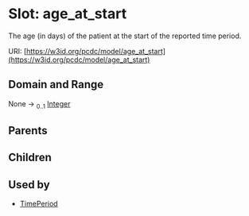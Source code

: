 
# Slot: age_at_start


The age (in days) of the patient at the start of the reported time period.

URI: [https://w3id.org/pcdc/model/age_at_start](https://w3id.org/pcdc/model/age_at_start)


## Domain and Range

None &#8594;  <sub>0..1</sub> [Integer](types/Integer.md)

## Parents


## Children


## Used by

 * [TimePeriod](TimePeriod.md)
